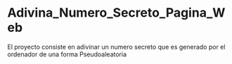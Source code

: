 # Adivina_Numero_Secreto_Pagina_Web
El proyecto consiste en adivinar un numero secreto que es generado por el ordenador de una forma Pseudoaleatoria
